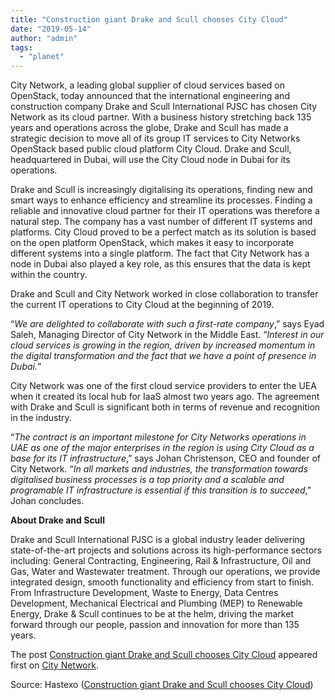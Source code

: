 ```yaml
---
title: "Construction giant Drake and Scull chooses City Cloud"
date: "2019-05-14"
author: "admin"
tags: 
  - "planet"
---
```


City Network, a leading global supplier of cloud services based on OpenStack, today announced that the international engineering and construction company Drake and Scull International PJSC has chosen City Network as its cloud partner. With a business history stretching back 135 years and operations across the globe, Drake and Scull has made a strategic decision to move all of its group IT services to City Networks OpenStack based public cloud platform City Cloud. Drake and Scull, headquartered in Dubai, will use the City Cloud node in Dubai for its operations.

Drake and Scull is increasingly digitalising its operations, finding new and smart ways to enhance efficiency and streamline its processes. Finding a reliable and innovative cloud partner for their IT operations was therefore a natural step. The company has a vast number of different IT systems and platforms. City Cloud proved to be a perfect match as its solution is based on the open platform OpenStack, which makes it easy to incorporate different systems into a single platform. The fact that City Network has a node in Dubai also played a key role, as this ensures that the data is kept within the country.

Drake and Scull and City Network worked in close collaboration to transfer the current IT operations to City Cloud at the beginning of 2019.

“_We are delighted to collaborate with such a first-rate company_,” says Eyad Saleh, Managing Director of City Network in the Middle East. “_Interest in our cloud services is growing in the region, driven by increased momentum in the digital transformation and the fact that we have a point of presence in Dubai._”

City Network was one of the first cloud service providers to enter the UEA when it created its local hub for IaaS almost two years ago. The agreement with Drake and Scull is significant both in terms of revenue and recognition in the industry.

“_The contract is an important milestone for City Networks operations in UAE as one of the major enterprises in the region is using City Cloud as a base for its IT infrastructure_,” says Johan Christenson, CEO and founder of City Network. “_In all markets and industries, the transformation towards digitalised business processes is a top priority and a scalable and programable IT infrastructure is essential if this transition is to succeed_,” Johan concludes.

**About Drake and Scull**

Drake and Scull International PJSC is a global industry leader delivering state-of-the-art projects and solutions across its high-performance sectors including: General Contracting, Engineering, Rail & Infrastructure, Oil and Gas, Water and Wastewater treatment. Through our operations, we provide integrated design, smooth functionality and efficiency from start to finish. From Infrastructure Development, Waste to Energy, Data Centres Development, Mechanical Electrical and Plumbing (MEP) to Renewable Energy, Drake & Scull continues to be at the helm, driving the market forward through our people, passion and innovation for more than 135 years.

The post [Construction giant Drake and Scull chooses City Cloud](https://citynetwork.eu/pressreleases/construction-giant-drake-and-scull-chooses-city-cloud/) appeared first on [City Network](https://citynetwork.eu).

Source: Hastexo ([Construction giant Drake and Scull chooses City Cloud](https://citynetwork.eu/pressreleases/construction-giant-drake-and-scull-chooses-city-cloud/))
